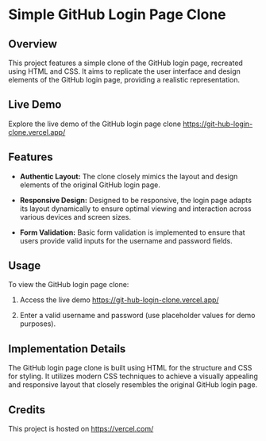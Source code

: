# Simple GitHub Login Page Clone

## Overview

This project features a simple clone of the GitHub login page, recreated using HTML and CSS. It aims to replicate the user interface and design elements of the GitHub login page, providing a realistic representation.

## Live Demo

Explore the live demo of the GitHub login page clone https://git-hub-login-clone.vercel.app/

## Features

- **Authentic Layout:** The clone closely mimics the layout and design elements of the original GitHub login page.
  
- **Responsive Design:** Designed to be responsive, the login page adapts its layout dynamically to ensure optimal viewing and interaction across various devices and screen sizes.
  
- **Form Validation:** Basic form validation is implemented to ensure that users provide valid inputs for the username and password fields.

## Usage

To view the GitHub login page clone:

1. Access the live demo https://git-hub-login-clone.vercel.app/
  
2. Enter a valid username and password (use placeholder values for demo purposes).

## Implementation Details

The GitHub login page clone is built using HTML for the structure and CSS for styling. It utilizes modern CSS techniques to achieve a visually appealing and responsive layout that closely resembles the original GitHub login page.

## Credits

This project is hosted on https://vercel.com/
